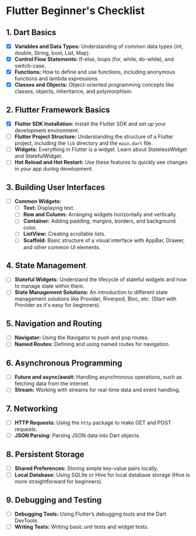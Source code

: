 # Flutter Beginner's Checklist

## 1. Dart Basics
- [x] **Variables and Data Types:** Understanding of common data types (int, double, String, bool, List, Map).
- [x] **Control Flow Statements:** If-else, loops (for, while, do-while), and switch-case.
- [x] **Functions:** How to define and use functions, including anonymous functions and lambda expressions.
- [x] **Classes and Objects:** Object-oriented programming concepts like classes, objects, inheritance, and polymorphism.

## 2. Flutter Framework Basics
- [x] **Flutter SDK Installation:** Install the Flutter SDK and set up your development environment.
- [ ] **Flutter Project Structure:** Understanding the structure of a Flutter project, including the `lib` directory and the `main.dart` file.
- [ ] **Widgets:** Everything in Flutter is a widget. Learn about StatelessWidget and StatefulWidget.
- [ ] **Hot Reload and Hot Restart:** Use these features to quickly see changes in your app during development.

## 3. Building User Interfaces
- [ ] **Common Widgets:** 
  - [ ] **Text:** Displaying text.
  - [ ] **Row and Column:** Arranging widgets horizontally and vertically.
  - [ ] **Container:** Adding padding, margins, borders, and background color.
  - [ ] **ListView:** Creating scrollable lists.
  - [ ] **Scaffold:** Basic structure of a visual interface with AppBar, Drawer, and other common UI elements.

## 4. State Management
- [ ] **Stateful Widgets:** Understand the lifecycle of stateful widgets and how to manage state within them.
- [ ] **State Management Solutions:** An introduction to different state management solutions like Provider, Riverpod, Bloc, etc. (Start with Provider as it's easy for beginners).

## 5. Navigation and Routing
- [ ] **Navigator:** Using the Navigator to push and pop routes.
- [ ] **Named Routes:** Defining and using named routes for navigation.

## 6. Asynchronous Programming
- [ ] **Future and async/await:** Handling asynchronous operations, such as fetching data from the internet.
- [ ] **Stream:** Working with streams for real-time data and event handling.

## 7. Networking
- [ ] **HTTP Requests:** Using the `http` package to make GET and POST requests.
- [ ] **JSON Parsing:** Parsing JSON data into Dart objects.

## 8. Persistent Storage
- [ ] **Shared Preferences:** Storing simple key-value pairs locally.
- [ ] **Local Database:** Using SQLite or Hive for local database storage (Hive is more straightforward for beginners).

## 9. Debugging and Testing
- [ ] **Debugging Tools:** Using Flutter’s debugging tools and the Dart DevTools.
- [ ] **Writing Tests:** Writing basic unit tests and widget tests.
